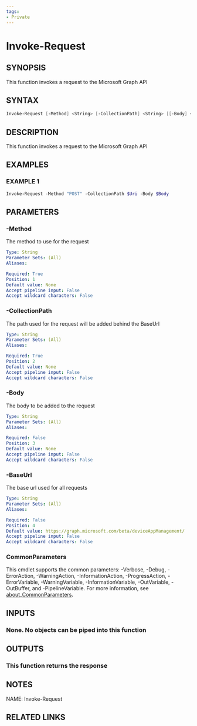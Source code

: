 ```yaml
---
tags:
- Private
---
```

# Invoke-Request

## SYNOPSIS
This function invokes a request to the Microsoft Graph API

## SYNTAX
```powershell
Invoke-Request [-Method] <String> [-CollectionPath] <String> [[-Body] <String>] [[-BaseUrl] <String>] [<CommonParameters>]
```

## DESCRIPTION
This function invokes a request to the Microsoft Graph API

## EXAMPLES

### EXAMPLE 1
```powershell
Invoke-Request -Method "POST" -CollectionPath $Uri -Body $Body
```

## PARAMETERS

### -Method
The method to use for the request

```yaml
Type: String
Parameter Sets: (All)
Aliases: 

Required: True
Position: 1
Default value: None
Accept pipeline input: False
Accept wildcard characters: False
```

### -CollectionPath
The path used for the request will be added behind the BaseUrl

```yaml
Type: String
Parameter Sets: (All)
Aliases: 

Required: True
Position: 2
Default value: None
Accept pipeline input: False
Accept wildcard characters: False
```

### -Body
The body to be added to the request

```yaml
Type: String
Parameter Sets: (All)
Aliases: 

Required: False
Position: 3
Default value: None
Accept pipeline input: False
Accept wildcard characters: False
```

### -BaseUrl
The base url used for all requests

```yaml
Type: String
Parameter Sets: (All)
Aliases: 

Required: False
Position: 4
Default value: https://graph.microsoft.com/beta/deviceAppManagement/
Accept pipeline input: False
Accept wildcard characters: False
```

### CommonParameters
This cmdlet supports the common parameters: -Verbose, -Debug, -ErrorAction, -WarningAction, -InformationAction, -ProgressAction, -ErrorVariable, -WarningVariable, -InformationVariable, -OutVariable, -OutBuffer, and -PipelineVariable. For more information, see [about_CommonParameters](http://go.microsoft.com/fwlink/?LinkID=113216).

## INPUTS
### None. No objects can be piped into this function

## OUTPUTS
### This function returns the response

## NOTES
NAME: Invoke-Request

## RELATED LINKS

